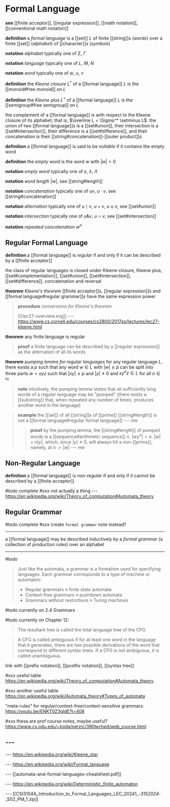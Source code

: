 # Formal Language

**see** [[finite acceptor]], [[regular expression]], [[math notation]], [[conventional math notation]]

**definition** a _formal language_ is a [[set]] $L$ of finite [[string]]s (_words_) over a finite [[set]] (_alphabet_) of [[character]]s (_symbols_)

**notation** _alphabet_ typically one of $\Sigma$, $\Gamma$

**notation** _language_ typically one of $L$, $M$, $N$

**notation** _word_ typically one of $w$, $u$, $v$

**definition** the _Kleene closure_ $L^*$ of a [[formal language]] $L$ is the [[monoid#free monoid]] on $L$

**definition** the _Kleene plus_ $L^+$ of a [[formal language]] $L$ is the [[semigroup#free semigroup]] on $L$

the complement of a [[formal language]] is with respect to the Kleene closure of its alphabet; that is, $\overline L = \Sigma^* \setminus L$. the union of two [[formal language]]s is a [[set#union]], their intersection is a [[set#intersection]], their difference is a [[set#difference]], and their concatenation is their [[string#concatenation]]-[[outer product]]s

**definition** a [[formal language]] is said to be _nullable_ if it contains the empty word

**definition** the _empty word_ is the word $w$ with $|w| = 0$

**notation** _empty word_ typically one of $\varepsilon$, $\lambda$, $\Lambda$

**notation** _word length_ $|w|$, see [[string#length]]

**notation** _concatenation_ typically one of $uv$, $u \cdot v$, see [[string#concatenation]]

**notation** _alternation_ typically one of $u \mid v$, $u + v$, $u \cup v$, see [[set#union]]

**notation** _intersection_ typically one of $u \& v$, $u \cap v$, see [[set#intersection]]

**notation** _repeated concatenation_ $w^n$

## Regular Formal Language

**definition** a [[formal language]] is _regular_ if and only if it can be described by a [[finite acceptor]]

the class of regular languages is closed under Kleene closure, Kleene plus, [[set#complementation]], [[set#union]], [[set#intersection]], [[set#difference]], concatenation and reversal

**theorem** _Kleene's theorem_ [[finite acceptor]]s, [[regular expression]]s and [[formal language#regular grammar]]s have the same expression power

> **procedure** _conversions for Kleene's theorem_
>
> ![[lec27-overview.svg]] --- <https://www.cs.cornell.edu/courses/cs2800/2017sp/lectures/lec27-kleene.html>

**theorem** any finite language is regular

> **proof** a finite language can be described by a [[regular expression]] as the alternation of all its words

**theorem** _pumping lemma for regular languages_ for any regular language $L$, there exists a $p$ such that any word $w \in L$ with $|w| \geq p$ can be split into three parts $w = xyz$ such that $|xy| \leq p$ and $|y| \ne 0$ and $xy^nz \in L$ for all $n \in \mathbb N$

> **note** intuitively, the pumping lemma states that all sufficiently long words of a regular language may be "pumped" (there exists a [[substring]] that, when repeated any number of times, produces another word in the language)

> **example** the [[set]] of all [[string]]s of [[prime]] [[string#length]] is not a [[formal language#regular formal language]] --- me
>
> > **proof** by the pumping lemma, the [[string#length]] of pumped words is a [[sequence#arithmetic sequence]] $n.\ |wy^n| = n.\ |w| + n|y|$, which, since $|y| \ne 0$, will always hit a non-[[prime]], namely, at $n := |w|$ --- me

## Non-Regular Language

**definition** a [[formal language]] is _non-regular_ if and only if it cannot be described by a [[finite acceptor]]

#todo complete #xxx not actually a thing --- <https://en.wikipedia.org/wiki/Theory_of_computation#Automata_theory>

## Regular Grammar

#todo complete #xxx create `formal grammar` note instead?

---

a [[formal language]] may be described inductively by a _formal grammar_ (a collection of production rules) over an alphabet

---

#todo

> Just like the automata, a grammar is a formalism used for specifying languages. Each grammar corresponds to a type of machine or automaton:
>
> - Regular grammars ≡ finite state automata
> - Context-free grammars ≡ pushdown automata
> - Grammars without restrictions ≡ Turing machines

#todo currently on 2.4 Grammars

#todo currently on Chapter 12:

> The resultant tree is called the total language tree of the CFG.

> A CFG is called ambiguous if for at least one word in the language that it
> generates, there are two possible derivations of the word that correspond
> to different syntax trees. If a CFG is not ambiguous, it is called
> unambiguous.

link with [[prefix notation]], [[postfix notation]], [[syntax tree]]

#xxx useful table <https://en.wikipedia.org/wiki/Theory_of_computation#Automata_theory>

#xxx another useful table <https://en.wikipedia.org/wiki/Automata_theory#Types_of_automata>

"meta-rules" for regular/context-free/context-sensitive grammars: <https://youtu.be/ENKT0Z3gldE?t=408>

#xxx these are prof course notes, maybe useful? <https://www.cs.odu.edu/~toida/nerzic/390teched/web_course.html>

## ---

--- <https://en.wikipedia.org/wiki/Kleene_star>

--- <https://en.wikipedia.org/wiki/Formal_language>

--- [[automata-and-formal-languages-cheatsheet.pdf]]

--- <https://en.wikipedia.org/wiki/Deterministic_finite_automaton>

--- [[CSI3104A_Introduction_to_Formal_Languages_LEC_20241_-_3152024_-_502_PM_1.zip]]
